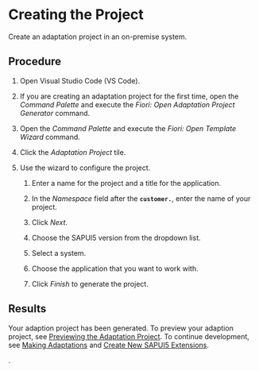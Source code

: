 <!-- loio072f566ed1d845b6aa41cb01057700d5 -->

# Creating the Project

Create an adaptation project in an on-premise system.



<a name="loio072f566ed1d845b6aa41cb01057700d5__steps_b11_dpw_5pb"/>

## Procedure

1.  Open Visual Studio Code \(VS Code\).

2.  If you are creating an adaptation project for the first time, open the *Command Palette* and execute the *Fiori: Open Adaptation Project Generator* command.

3.  Open the *Command Palette* and execute the *Fiori: Open Template Wizard* command.

4.  Click the *Adaptation Project* tile.

5.  Use the wizard to configure the project.

    1.  Enter a name for the project and a title for the application.

    2.  In the *Namespace* field after the **`customer.`**, enter the name of your project.

    3.  Click *Next*.

    4.  Choose the SAPUI5 version from the dropdown list.

    5.  Select a system.

    6.  Choose the application that you want to work with.

    7.  Click *Finish* to generate the project.





<a name="loio072f566ed1d845b6aa41cb01057700d5__result_y2q_dbn_zcc"/>

## Results

Your adaption project has been generated. To preview your adaption project, see [Previewing the Adaptation Project](previewing-the-adaptation-project-8701335.md). To continue development, see [Making Adaptations](making-adaptations-2a076dd.md) and [Create New SAPUI5 Extensions](https://help.sap.com/docs/bas/developing-sap-fiori-app-in-sap-business-application-studio/create-new-sapui5-extensions?locale=en-US).

.

